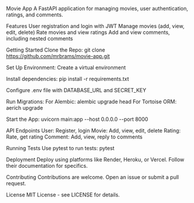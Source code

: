 Movie App
A FastAPI application for managing movies, user authentication, ratings, and comments.

Features
User registration and login with JWT
Manage movies (add, view, edit, delete)
Rate movies and view ratings
Add and view comments, including nested comments

Getting Started
Clone the Repo: git clone https://github.com/mrbrams/movie-app.git

Set Up Environment:
Create a virtual environment

Install dependencies: pip install -r requirements.txt

Configure .env file with DATABASE_URL and SECRET_KEY

Run Migrations:
For Alembic: alembic upgrade head
For Tortoise ORM: aerich upgrade

Start the App: uvicorn main:app --host 0.0.0.0 --port 8000

API Endpoints
User: Register, login
Movie: Add, view, edit, delete
Rating: Rate, get rating
Comment: Add, view, reply to comments

Running Tests
Use pytest to run tests: pytest

Deployment
Deploy using platforms like Render, Heroku, or Vercel. Follow their documentation for specifics.

Contributing
Contributions are welcome. Open an issue or submit a pull request.

License
MIT License - see LICENSE for details.

